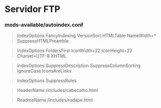 # Servidor FTP


### mods-available/autoindex.conf

> IndexOptions FancyIndexing VersionSort HTMLTable NameWidth=* SuppressHTMLPreamble

> IndexOptions FoldersFirst IconWidth=22 IconHeight=22 Charset=UTF-8 XHTML

> IndexOptions SuppressDescription SuppressColumnSorting IgnoreCase IconsAreLinks

> IndexOptions SuppressRules


> HeaderName /includes/cabecalho.html

> ReadmeName /includes/rodape.html

